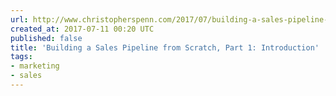 ```yaml
---
url: http://www.christopherspenn.com/2017/07/building-a-sales-pipeline-from-scratch-part-1-introduction/
created_at: 2017-07-11 00:20 UTC
published: false
title: 'Building a Sales Pipeline from Scratch, Part 1: Introduction'
tags:
- marketing
- sales
---
```




